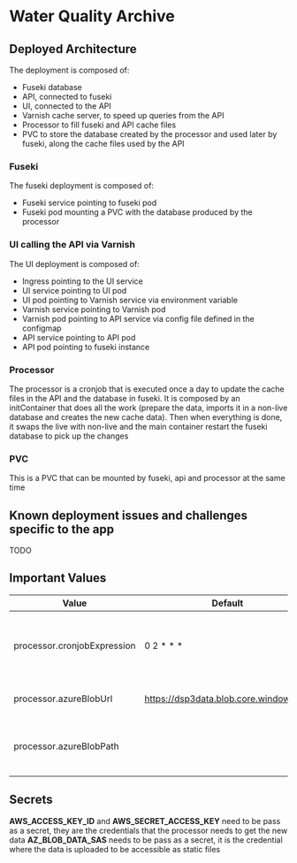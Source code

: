 # Water Quality Archive
## Deployed Architecture
The deployment is composed of:
- Fuseki database
- API, connected to fuseki
- UI, connected to the API
- Varnish cache server, to speed up queries from the API
- Processor to fill fuseki and API cache files
- PVC to store the database created by the processor and used later by fuseki, along the cache files used by the API
### Fuseki
The fuseki deployment is composed of:
- Fuseki service pointing to fuseki pod
- Fuseki pod mounting a PVC with the database produced by the processor
### UI calling the API via Varnish
The UI deployment is composed of:
- Ingress pointing to the UI service
- UI service pointing to UI pod
- UI pod pointing to Varnish service via environment variable
- Varnish service pointing to Varnish pod 
- Varnish pod pointing to API service via config file defined in the configmap
- API service pointing to API pod
- API pod pointing to fuseki instance
### Processor
The processor is a cronjob that is executed once a day to update the cache files in the API and the database in fuseki.
It is composed by an initContainer that does all the work (prepare the data, imports it in a non-live database and creates the new cache data). Then when everything is done, it swaps the live with non-live and the main container restart the fuseki database to pick up the changes
### PVC
This is a PVC that can be mounted by fuseki, api and processor at the same time
## Known deployment issues and challenges specific to the app
TODO 
## Important Values 
|  Value | Default  | Explanation  |
|---|---|---|
| processor.cronjobExpression | 0 2 * * * | When the processor is going to kick off (As a cron expresion)  |
| processor.azureBlobUrl | https://dsp3data.blob.core.windows.net | Blobstorage url to push the data  |
| processor.azureBlobPath |  | The folder where the data is store in the azure blob  |

## Secrets
**AWS_ACCESS_KEY_ID** and **AWS_SECRET_ACCESS_KEY** need to be pass as a secret, they are the credentials that the processor needs to get the new data 
**AZ_BLOB_DATA_SAS** needs to be pass as a secret, it is the credential where the data is uploaded to be accessible as static files 